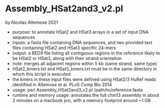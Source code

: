 # Assembly_HSat2and3_v2.pl
by Nicolas Altemose 2021
  - purpose: to annotate HSat2 and HSat3 arrays in a set of input DNA sequences
  - inputs: a fasta file containing DNA sequences, and two provided text files containing HSat2 and HSat3 specific 24-mers
  - output: a BED9 file listing all contiguous regions in the reference likely to be HSat2 or HSat3, along with their strand orientation
  - note: merges all adjacent regions within 5 kb (same strand, same type)
  - HSat2_kmers.txt and HSat3_kmers.txt must be in the same directory in which this script is executed
  - the kmers in these input files were defined using HSat2/3 HuRef reads identified in Altemose et al. PLoS Comp Bio 2014
  - usage: perl Assembly_HSat2and3_v2.pl /path/to/reference.fasta
  - runtime and memory usage: annotates the full chm13 assembly in about 2 minutes on a macbook pro, with a memory footprint around ~1 GB
